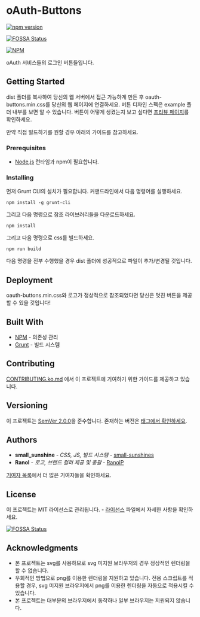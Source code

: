 # oAuth-Buttons

[![npm version](https://badge.fury.io/js/oauth-buttons.svg)](https://badge.fury.io/js/oauth-buttons)

[![FOSSA Status](https://app.fossa.io/api/projects/git%2Bgithub.com%2FoAuth-Buttons%2FoAuth-Buttons.svg?type=shield)](https://app.fossa.io/projects/git%2Bgithub.com%2FoAuth-Buttons%2FoAuth-Buttons?ref=badge_shield)


[![NPM](https://nodei.co/npm/oauth-buttons.png?downloads=true&downloadRank=true&stars=true)](https://nodei.co/npm/oauth-buttons/)

oAuth 서비스들의 로그인 버튼들입니다.

## Getting Started

dist 폴더를 복사하여 당신의 웹 서버에서 접근 가능하게 만든 후 oauth-buttons.min.css를 당신의 웹 페이지에 연결하세요. 버튼 디자인 스펙은 example 폴더 내부를 보면 알 수 있습니다. 버튼이 어떻게 생겼는지 보고 싶다면 [프리뷰 페이지](https://oauth-buttons.github.io/oAuth-Buttons/)를 확인하세요.

만약 직접 빌드하기를 원할 경우 아래의 가이드를 참고하세요.

### Prerequisites

* [Node.js](https://nodejs.org/ko/) 런타임과 npm이 필요합니다.

### Installing

먼저 Grunt CLI의 설치가 필요합니다. 커맨드라인에서 다음 명령어를 실행하세요.

```
npm install -g grunt-cli
```

그리고 다음 명령으로 참조 라이브러리들을 다운로드하세요.

```
npm install
```

그리고 다음 명령으로 css를 빌드하세요.

```
npm run build
```

다음 명령을 전부 수행했을 경우 dist 폴더에 성공적으로 파일이 추가/변경될 것입니다.

## Deployment

oauth-buttons.min.css와 로고가 정상적으로 참조되었다면 당신은 멋진 버튼을 제공할 수 있을 것입니다!

## Built With

* [NPM](https://www.npmjs.com/) - 의존성 관리
* [Grunt](https://gruntjs.com/) - 빌드 시스템

## Contributing

[CONTRIBUTING.ko.md](CONTRIBUTING.ko.md) 에서 이 프로젝트에 기여하기 위한 가이드를 제공하고 있습니다.

## Versioning

이 프로젝트는 [SemVer 2.0.0](http://semver.org/lang/ko)을 준수합니다. 존재하는 버전은 [태그에서 확인하세요](https://github.com/RanolP/oAuth-Buttons/tags).

## Authors

* **small_sunshine** - *CSS, JS, 빌드 시스템* - [small-sunshines](https://github.com/small-sunshines)
* **Ranol** - *로고, 브랜드 컬러 제공 및 총괄* - [RanolP](https://github.com/RanolP)

[기여자 목록](https://github.com/RanolP/oAuth-Buttons/contributors)에서 더 많은 기여자들을 확인하세요.

## License

이 프로젝트는 MIT 라이선스로 관리됩니다. - [라이선스](LICENSE) 파일에서 자세한 사항을 확인하세요.


[![FOSSA Status](https://app.fossa.io/api/projects/git%2Bgithub.com%2FoAuth-Buttons%2FoAuth-Buttons.svg?type=large)](https://app.fossa.io/projects/git%2Bgithub.com%2FoAuth-Buttons%2FoAuth-Buttons?ref=badge_large)

## Acknowledgments

* 본 프로젝트는 svg를 사용하므로 svg 미지원 브라우저의 경우 정상적인 렌더링을 할 수 없습니다.
* 우회적인 방법으로 png를 이용한 렌더링을 지원하고 있습니다. 전용 스크립트를 적용할 경우, svg 미지원 브라우저에서 png를 이용한 렌더링을 자동으로 적용시킬 수 있습니다.
* 본 프로젝트는 대부분의 브라우저에서 동작하나 일부 브라우저는 지원되지 않습니다.